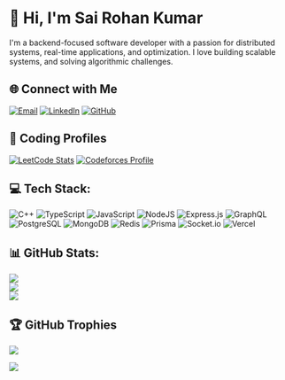 
# 👋 Hi, I'm Sai Rohan Kumar

I'm a backend-focused software developer with a passion for distributed systems, real-time applications, and optimization. I love building scalable systems, and solving algorithmic challenges.

## 🌐 Connect with Me

[![Email](https://img.shields.io/badge/Email-D14836?logo=gmail&logoColor=white)](mailto:rohansai2104@gmail.com)
[![LinkedIn](https://img.shields.io/badge/LinkedIn-blue?logo=linkedin&logoColor=white)](https://linkedin.com/in/sai-rohan-kumar-969160262)
[![GitHub](https://img.shields.io/badge/GitHub-000?logo=github&logoColor=white)](https://github.com/DarkTime75)


## 🧠 Coding Profiles

[![LeetCode Stats](https://leetcard.jacoblin.cool/sai_rohan_kumar?theme=dark&font=Roboto&ext=heatmap)](https://leetcode.com/u/sai_rohan_kumar)
[![Codeforces Profile](https://cf.leed.at?id=rohansai2104)](https://codeforces.com/profile/rohansai2104)

##  💻 Tech Stack:
![C++](https://img.shields.io/badge/C++-00599C?style=for-the-badge&logo=c%2B%2B&logoColor=white)
![TypeScript](https://img.shields.io/badge/TypeScript-3178C6?style=for-the-badge&logo=typescript&logoColor=white)
![JavaScript](https://img.shields.io/badge/JavaScript-F7DF1E?style=for-the-badge&logo=javascript&logoColor=black)
![NodeJS](https://img.shields.io/badge/Node.js-339933?style=for-the-badge&logo=node.js&logoColor=white)
![Express.js](https://img.shields.io/badge/Express.js-404D59?style=for-the-badge)
![GraphQL](https://img.shields.io/badge/GraphQL-E10098?style=for-the-badge&logo=graphql&logoColor=white)
![PostgreSQL](https://img.shields.io/badge/PostgreSQL-316192?style=for-the-badge&logo=postgresql&logoColor=white)
![MongoDB](https://img.shields.io/badge/MongoDB-4ea94b?style=for-the-badge&logo=mongodb&logoColor=white)
![Redis](https://img.shields.io/badge/Redis-DD0031?style=for-the-badge&logo=redis&logoColor=white)
![Prisma](https://img.shields.io/badge/Prisma-3982CE?style=for-the-badge&logo=Prisma&logoColor=white)
![Socket.io](https://img.shields.io/badge/Socket.io-010101?style=for-the-badge&logo=socket.io&logoColor=white)
![Vercel](https://img.shields.io/badge/Vercel-000000?style=for-the-badge&logo=vercel&logoColor=white)


## 📊 GitHub Stats:
![](https://github-readme-stats.vercel.app/api?username=DarkTime75&theme=dark&hide_border=false&include_all_commits=false&count_private=false)<br/>
![](https://nirzak-streak-stats.vercel.app/?user=DarkTime75&theme=dark&hide_border=false)<br/>
![](https://github-readme-stats.vercel.app/api/top-langs/?username=DarkTime75&theme=dark&hide_border=false&include_all_commits=false&count_private=false&layout=compact)

## 🏆 GitHub Trophies
![](https://github-profile-trophy.vercel.app/?username=DarkTime75&theme=radical&no-frame=false&no-bg=true&margin-w=4)


![](https://komarev.com/ghpvc/?username=DarkTime75)

